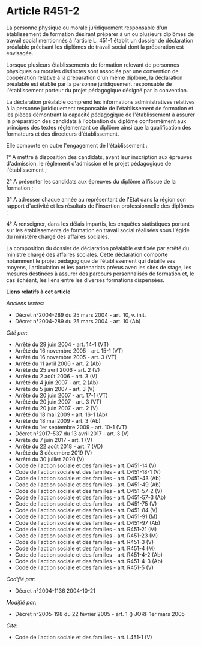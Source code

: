 # Article R451-2

La personne physique ou morale juridiquement responsable d'un établissement de formation désirant préparer à un ou plusieurs
diplômes de travail social mentionnés à l'article L. 451-1 établit un dossier de déclaration préalable précisant les diplômes
de travail social dont la préparation est envisagée. 

Lorsque plusieurs établissements de formation relevant de personnes physiques ou morales distinctes sont associés par une
convention de coopération relative à la préparation d'un même diplôme, la déclaration préalable est établie par la personne
juridiquement responsable de l'établissement porteur du projet pédagogique désigné par la convention. 

La déclaration préalable comprend les informations administratives relatives à la personne juridiquement responsable de
l'établissement de formation et les pièces démontrant la capacité pédagogique de l'établissement à assurer la préparation des
candidats à l'obtention du diplôme conformément aux principes des textes réglementant ce diplôme ainsi que la qualification
des formateurs et des directeurs d'établissement. 

Elle comporte en outre l'engagement de l'établissement : 

1° A mettre à disposition des candidats, avant leur inscription aux épreuves d'admission, le règlement d'admission et le
projet pédagogique de l'établissement ; 

2° A présenter les candidats aux épreuves du diplôme à l'issue de la formation ; 

3° A adresser chaque année au représentant de l'Etat dans la région son rapport d'activité et les résultats de l'insertion
professionnelle des diplômés ; 

4° A renseigner, dans les délais impartis, les enquêtes statistiques portant sur les établissements de formation en travail
social réalisées sous l'égide du ministère chargé des affaires sociales. 

La composition du dossier de déclaration préalable est fixée par arrêté du ministre chargé des affaires sociales. Cette
déclaration comporte notamment le projet pédagogique de l'établissement qui détaille ses moyens, l'articulation et les
partenariats prévus avec les sites de stage, les mesures destinées à assurer des parcours personnalisés de formation et, le
cas échéant, les liens entre les diverses formations dispensées.

**Liens relatifs à cet article**

_Anciens textes_:

  - Décret n°2004-289 du 25 mars 2004 - art. 10, v. init.
  - Décret n°2004-289 du 25 mars 2004 - art. 10 (Ab)

_Cité par_:

  - Arrêté du 29 juin 2004 - art. 14-1 (VT)
  - Arrêté du 16 novembre 2005 - art. 15-1 (VT)
  - Arrêté du 16 novembre 2005 - art. 3 (VT)
  - Arrêté du 11 avril 2006 - art. 2 (Ab)
  - Arrêté du 25 avril 2006 - art. 2 (V)
  - Arrêté du 2 août 2006 - art. 3 (V)
  - Arrêté du 4 juin 2007 - art. 2 (Ab)
  - Arrêté du 5 juin 2007 - art. 3 (V)
  - Arrêté du 20 juin 2007 - art. 17-1 (VT)
  - Arrêté du 20 juin 2007 - art. 3 (VT)
  - Arrêté du 20 juin 2007 - art. 2 (V)
  - Arrêté du 18 mai 2009 - art. 16-1 (Ab)
  - Arrêté du 18 mai 2009 - art. 3 (Ab)
  - Arrêté du 1er septembre 2009 - art. 10-1 (VT)
  - Décret n°2017-537 du 13 avril 2017 - art. 3 (V)
  - Arrêté du 7 juin 2017 - art. 1 (V)
  - Arrêté du 22 août 2018 - art. 7 (VD)
  - Arrêté du 3 décembre 2019 (V)
  - Arrêté du 30 juillet 2020 (V)
  - Code de l'action sociale et des familles - art. D451-14 (V)
  - Code de l'action sociale et des familles - art. D451-18-1 (V)
  - Code de l'action sociale et des familles - art. D451-43 (Ab)
  - Code de l'action sociale et des familles - art. D451-49 (Ab)
  - Code de l'action sociale et des familles - art. D451-57-2 (V)
  - Code de l'action sociale et des familles - art. D451-57-3 (Ab)
  - Code de l'action sociale et des familles - art. D451-75 (V)
  - Code de l'action sociale et des familles - art. D451-84 (V)
  - Code de l'action sociale et des familles - art. D451-91 (M)
  - Code de l'action sociale et des familles - art. D451-97 (Ab)
  - Code de l'action sociale et des familles - art. R451-21 (M)
  - Code de l'action sociale et des familles - art. R451-23 (M)
  - Code de l'action sociale et des familles - art. R451-3 (V)
  - Code de l'action sociale et des familles - art. R451-4 (M)
  - Code de l'action sociale et des familles - art. R451-4-2 (Ab)
  - Code de l'action sociale et des familles - art. R451-4-3 (Ab)
  - Code de l'action sociale et des familles - art. R451-5 (V)

_Codifié par_:

  - Décret n°2004-1136 2004-10-21

_Modifié par_:

  - Décret n°2005-198 du 22 février 2005 - art. 1 () JORF 1er mars 2005

_Cite_:

  - Code de l'action sociale et des familles - art. L451-1 (V)
